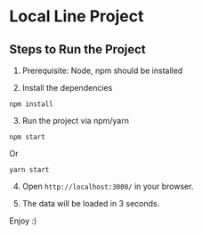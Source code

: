 # Local Line Project

## Steps to Run the Project

1. Prerequisite: Node, npm should be installed

2. Install the dependencies
```
npm install 
```

3. Run the project via npm/yarn

```
npm start
```
Or
```
yarn start
```

4. Open `http://localhost:3000/` in your browser.

5. The data will be loaded in 3 seconds. 

Enjoy :)
